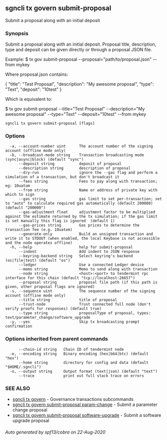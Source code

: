 ## sgncli tx govern submit-proposal

Submit a proposal along with an initial deposit

### Synopsis

Submit a proposal along with an initial deposit.
Proposal title, description, type and deposit can be given directly or through a proposal JSON file.

Example:
$ <appcli> tx gov submit-proposal --proposal="path/to/proposal.json" --from mykey

Where proposal.json contains:

{
  "title": "Test Proposal",
  "description": "My awesome proposal",
  "type": "Text",
  "deposit": "10test"
}

Which is equivalent to:

$ <appcli> tx gov submit-proposal --title="Test Proposal" --description="My awesome proposal" --type="Text" --deposit="10test" --from mykey

```
sgncli tx govern submit-proposal [flags]
```

### Options

```
  -a, --account-number uint      The account number of the signing account (offline mode only)
  -b, --broadcast-mode string    Transaction broadcasting mode (sync|async|block) (default "sync")
      --deposit string           deposit of proposal
      --description string       description of proposal
      --dry-run                  ignore the --gas flag and perform a simulation of a transaction, but don't broadcast it
      --fees string              Fees to pay along with transaction; eg: 10uatom
      --from string              Name or address of private key with which to sign
      --gas string               gas limit to set per-transaction; set to "auto" to calculate required gas automatically (default 200000) (default "200000")
      --gas-adjustment float     adjustment factor to be multiplied against the estimate returned by the tx simulation; if the gas limit is set manually this flag is ignored  (default 1)
      --gas-prices string        Gas prices to determine the transaction fee (e.g. 10uatom)
      --generate-only            Build an unsigned transaction and write it to STDOUT (when enabled, the local Keybase is not accessible and the node operates offline)
  -h, --help                     help for submit-proposal
      --indent                   Add indent to JSON response
      --keyring-backend string   Select keyring's backend (os|file|test) (default "os")
      --ledger                   Use a connected Ledger device
      --memo string              Memo to send along with transaction
      --node string              <host>:<port> to tendermint rpc interface for this chain (default "tcp://localhost:26657")
      --proposal string          proposal file path (if this path is given, other proposal flags are ignored)
  -s, --sequence uint            The sequence number of the signing account (offline mode only)
      --title string             title of proposal
      --trust-node               Trust connected full node (don't verify proofs for responses) (default true)
      --type string              proposalType of proposal, types: text/parameter_change/software_upgrade
  -y, --yes                      Skip tx broadcasting prompt confirmation
```

### Options inherited from parent commands

```
      --chain-id string   Chain ID of tendermint node
  -e, --encoding string   Binary encoding (hex|b64|btc) (default "hex")
      --home string       directory for config and data (default "$HOME/.sgncli")
  -o, --output string     Output format (text|json) (default "text")
      --trace             print out full stack trace on errors
```

### SEE ALSO

* [sgncli tx govern](sgncli_tx_govern.md)	 - Governance transactions subcommands
* [sgncli tx govern submit-proposal param-change](sgncli_tx_govern_submit-proposal_param-change.md)	 - Submit a parameter change proposal
* [sgncli tx govern submit-proposal software-upgrade](sgncli_tx_govern_submit-proposal_software-upgrade.md)	 - Submit a software upgrade proposal

###### Auto generated by spf13/cobra on 22-Aug-2020
